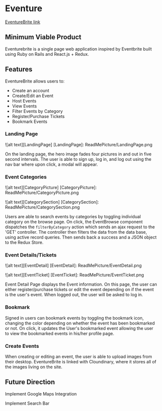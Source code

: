 # Eventure

[EventureBrite link][eventurebrite]

[eventurebrite]: eventurebrite.herokuapp.com


## Minimum Viable Product

Eventurebrite is a single page web application inspired by Eventbrite built using Ruby on Rails and React.js + Redux.


## Features

EventureBrite allows users to:
- Create an account
- Create/Edit an Event
- Host Events
- View Events
- Filter Events by Category
- Register/Purchase Tickets
- Bookmark Events

### Landing Page
![alt text][LandingPage]
[LandingPage]: ReadMePicture/LandingPage.png

On the landing page, the hero image fades four pictures in and out in five second intervals. The user is able to sign up, log in, and log out using the nav bar where upon click, a modal will appear.   

### Event Categories
![alt text][CategoryPicture]
[CategoryPicture]: ReadMePicture/CategoryPicture.png

![alt text][CategorySection]
[CategorySection]: ReadMePicture/CategorySection.png

Users are able to search events by categories by toggling individual category on the browse page. On click, the EventBrowse component dispatches the `filterByCategory` action which sends an ajax request to the 'GET' controller. The controller then filters the data from the data base, using active record queries. Then sends back a success and a JSON object to the Redux Store.

### Event Details/Tickets
![alt text][EventDetail]
[EventDetail]: ReadMePicture/EventDetail.png

![alt text][EventTicket]
[EventTicket]: ReadMePicture/EventTicket.png

Event Detail Page displays the Event information. On this page, the user can either register/purchase tickets or edit the event depending on if the event is the user's event.
When logged out, the user will be asked to log in.

### Bookmark

Signed in users can bookmark events by toggling the bookmark icon, changing the color depending on whether the event has been bookmarked or not. On click, it updates the User's bookmarked event allowing the user to view the bookmarked events in his/her profile page.

### Create Events

When creating or editing an event, the user is able to upload images from their desktop. EventureBrite is linked with Cloundinary, where it stores all of the images living on the site.


## Future Direction  

Implement Google Maps Integration

Implement Search Bar
